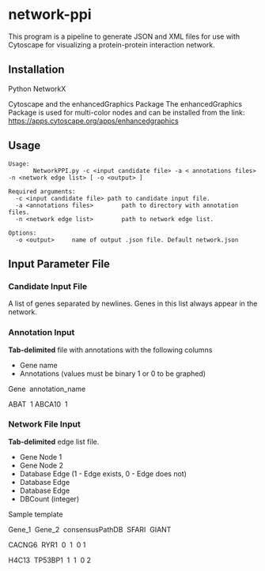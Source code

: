 # network-ppi

This program is a pipeline to generate JSON and XML files for use with Cytoscape for visualizing a protein-protein interaction network.

## Installation
Python NetworkX

Cytoscape and the enhancedGraphics Package
The enhancedGraphics Package is used for multi-color nodes and can be installed from the link:
https://apps.cytoscape.org/apps/enhancedgraphics


## Usage
```
Usage:
       NetworkPPI.py -c <input candidate file> -a < annotations files> -n <network edge list> [ -o <output> ]

Required arguments:
  -c <input candidate file>	path to candidate input file. 
  -a <annotations files>		path to directory with annotation files. 
  -n <network edge list>		path to network edge list. 
                                                    
Options:
  -o <output>     name of output .json file. Default network.json
```

## Input Parameter File

### Candidate Input File

A list of genes separated by newlines. Genes in this list always appear in the network.

### Annotation Input
**Tab-delimited** file with annotations with the following columns
 - Gene name
 - Annotations (values must be binary 1 or 0 to be graphed)
 
Gene&nbsp;&nbsp;annotation_name

ABAT&nbsp;&nbsp;1
ABCA10&nbsp;&nbsp;1
 

### Network File Input
**Tab-delimited** edge list file.
- Gene Node 1
- Gene Node 2
- Database Edge (1 - Edge exists, 0 - Edge does not)
- Database Edge
- Database Edge
- DBCount (integer)

Sample template

Gene_1&nbsp;&nbsp;Gene_2&nbsp;&nbsp;consensusPathDB&nbsp;&nbsp;SFARI&nbsp;&nbsp;GIANT

CACNG6&nbsp;&nbsp;RYR1&nbsp;&nbsp;0&nbsp;&nbsp;1&nbsp;&nbsp;0&nbsp;1

H4C13&nbsp;&nbsp;TP53BP1&nbsp;&nbsp;1&nbsp;&nbsp;1&nbsp;&nbsp;0&nbsp;2



